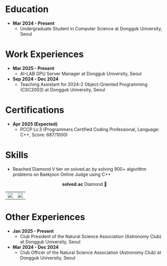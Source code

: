 # Education
* **Mar 2024 - Present**
    * Undergraduate Student in Computer Science at Dongguk University, Seoul

# Work Experiences
* **Mar 2025 - Present**
    * AI-LAB GPU Server Manager at Dongguk University, Seoul
* **Sep 2024 - Dec 2024**
    * Teaching Assistant for 2024-2 Object-Oriented Programming (CSC2003) at Dongguk University, Seoul

# Certifications
* **Apr 2025 (Expected)**
    * PCCP Lv.3 (Programmers Certified Coding Professional, Language: C++, Score: 687/1000)

# Skills
* Reached Diamond V tier on solved.ac by solving 900+ algorithm problems on Baekjoon Online Judge using C++

<div align="center"><b>solved.ac</b> Diamond 💎</div>
<div align="center">
  <a href="https://solved.ac/h4rry">
    <table>
      <tr>
        <td>
          <img src="http://mazassumnida.wtf/api/v2/generate_badge?boj=h4rry" />
        </td>
        <td>
          <img src="http://mazandi.herokuapp.com/api?handle=h4rry&theme=dark" />
        </td>
      </tr>
    </table>
  </a>
</div>

# Other Experiences
* **Jan 2025 - Present**
    * Club President of the Natural Science Association (Astronomy Club) at Dongguk University, Seoul
* **Mar 2024 - Dec 2024**
    * Club Officer of the Natural Science Association (Astronomy Club) at Dongguk University, Seoul
